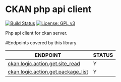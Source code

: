 # CKAN php api client
[![Build Status](https://travis-ci.org/OpenDaje/ckan-php-api-client.svg?branch=master)](https://travis-ci.org/OpenDaje/ckan-php-api-client)
[![License: GPL v3](https://img.shields.io/badge/License-GPL%20v3-blue.svg)](https://www.gnu.org/licenses/gpl-3.0)


Php api client for ckan server.




#Endpoints covered by this library

| ENDPOINT | STATUS |
| ------------- | ------------- |
| [ckan.logic.action.get.site_read](http://docs.ckan.org/en/ckan-2.7.3/api/#ckan.logic.action.get.site_read) | Y |
| [ckan.logic.action.get.package_list](http://docs.ckan.org/en/ckan-2.7.3/api/index.html#ckan.logic.action.get.package_list) | Y |
